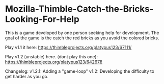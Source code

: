 # Mozilla-Thimble-Catch-the-Bricks-Looking-For-Help
This is a game developed by one person seeking help for development.
The goal of the game is the catch the red bricks as you avoid the colored bricks.

Play v1.1 it here: 
https://thimbleprojects.org/platypus123/67111/

Play v1.2 (unstable) here. (dont play this one):
https://thimbleprojects.org/platypus123/642678

Changelog:
v1.2.1: Adding a "game-loop"
v1.2: Developing the difficulty to get harder as you go.
